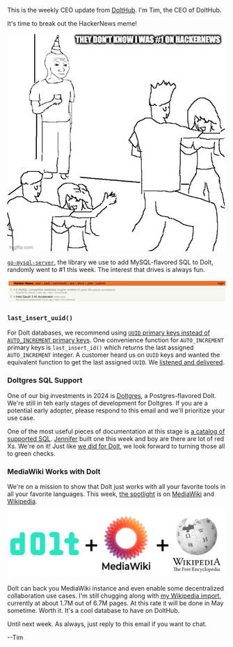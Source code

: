 This is the weekly CEO update from [DoltHub](https://www.dolthub.com/). I'm Tim, the CEO of DoltHub. 

It's time to break out the HackerNews meme! 

![The don't know](../images/hackernews-meme.jpeg)

[`go-mysql-server`](https://github.com/dolthub/go-mysql-server), the library we use to add MySQL-flavored SQL to Dolt, randomly went to #1 this week. The interest that drives is always fun.

![We're #1!](../images/1-on-hackernews.png)

### `last_insert_uuid()`

For Dolt databases, we recommend using [`UUID` primary keys instead of `AUTO_INCREMENT` primary keys](https://www.dolthub.com/blog/2023-10-27-uuid-keys/). One convenience function for `AUTO_INCREMENT` primary keys is `last_insert_id()` which returns the last assigned `AUTO_INCREMENT` integer. A customer heard us on `UUID` keys and wanted the equivalent function to get the last assigned `UUID`. We [listened and delivered](https://www.dolthub.com/blog/2024-04-10-last_insert_uuid/). 

### Doltgres SQL Support

One of our big investments in 2024 is [Doltgres](https://github.com/dolthub/doltgresql), a Postgres-flavored Dolt. We're still in teh early stages of development for Doltgres. If you are a potential early adopter, please respond to this email and we'll prioritize your use case.

One of the most useful pieces of documentation at this stage is [a catalog of supported SQL](https://www.dolthub.com/blog/2024-04-09-cataloguing-sql-support-in-doltgresql/). [Jennifer](https://www.dolthub.com/team#jennifer) built one this week and boy are there are lot of red Xs. We're on it! Just like [we did for Dolt](https://docs.dolthub.com/sql-reference/sql-support), we look forward to turning those all to green checks.

### MediaWiki Works with Dolt

We're on a mission to show that Dolt just works with all your favorite tools in all your favorite languages. This week, [the spotlight](https://www.dolthub.com/blog/2024-04-05-dolt-mediawiki-wikipedia/) is on [MediaWiki](https://www.mediawiki.org/wiki/MediaWiki) and [Wikipedia](https://www.wikipedia.org/). 

[![Dolt + MediaWiki + Wikipedia](../images/dolt-mediawiki.png)](https://www.dolthub.com/blog/2024-04-05-dolt-mediawiki-wikipedia/)

Dolt can back you MediaWiki instance and even enable some decentralized collaboration use cases. I'm still chugging along with [my Wikipedia import](https://www.dolthub.com/repositories/timsehn/media_wiki/commits/main), currently at about 1.7M out of 6.7M pages. At this rate it will be done in May sometime. Worth it. It's a cool database to have on DoltHub.

Until next week. As always, just reply to this email if you want to chat.

--Tim